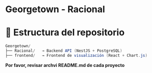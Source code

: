 # Georgetown - Racional


# 📁 Estructura del repositorio


```java
Georgetown/
├── Racional/   → Backend API (NestJS + PostgreSQL)
├── frontend/   → Frontend de visualización (React + Chart.js)
```

**Por favor, revisar archvi README.md de cada proyecto**
